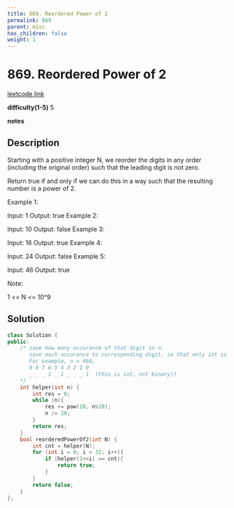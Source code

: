 ```yaml
---
title: 869. Reordered Power of 2
permalink: 869
parent: misc
has_children: false
weight: 1
---
```

# 869. Reordered Power of 2
[leetcode link](https://leetcode.com/problems/reordered-power-of-2/)

**difficulty(1-5)** 
5

**notes** 


## Description
Starting with a positive integer N, we reorder the digits in any order (including the original order) such that the leading digit is not zero.

Return true if and only if we can do this in a way such that the resulting number is a power of 2.

 

Example 1:

Input: 1
Output: true
Example 2:

Input: 10
Output: false
Example 3:

Input: 16
Output: true
Example 4:

Input: 24
Output: false
Example 5:

Input: 46
Output: true
 

Note:

1 <= N <= 10^9

## Solution

```c++
class Solution {
public:
    /* save how many occurance of that digit in n.
       save each occurance to corresponding digit, so that only int is needed.
       For example, n = 460, 
       9 8 7 6 5 4 3 2 1 0
       _ _ _ 1 _ 1 _ _ _ 1  (this is int, not binary!)
    */
    int helper(int n) {
        int res = 0;
        while (n){
            res += pow(10, n%10);
            n /= 10;
        }
        return res;
    }
    bool reorderedPowerOf2(int N) {
        int cnt = helper(N);
        for (int i = 0; i < 32; i++){
            if (helper(1<<i) == cnt){
                return true;
            }
        }
        return false;
    }
};
``` 

<!-- 
Default label
{: .label }

Blue label
{: .label .label-blue }

Stable
{: .label .label-green }

New release
{: .label .label-purple }

Coming soon
{: .label .label-yellow }

Deprecated
{: .label .label-red } -->

